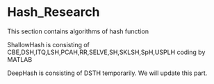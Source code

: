 # Hash_Research
This section contains algorithms of hash function<p>
ShallowHash is consisting of CBE,DSH,ITQ,LSH,PCAH,RR,SELVE,SH,SKLSH,SpH,USPLH coding by MATLAB<p>
DeepHash is consisting of DSTH temporarily. We will update this part. 
